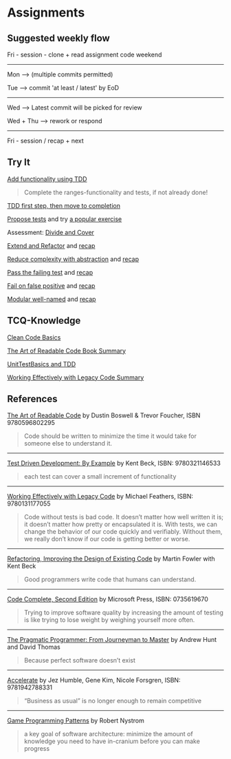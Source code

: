 # Assignments

## Suggested weekly flow

Fri - session - clone + read assignment code
weekend

---

Mon --> (multiple commits permitted)

Tue --> commit 'at least / latest' by EoD

---

Wed --> Latest commit will be picked for review

Wed + Thu --> rework or respond

---

Fri - session / recap + next

## Try It

[Add functionality using TDD](tdd-add-func.md)

> Complete the ranges-functionality and tests, if not already done!

[TDD first step, then move to completion](tdd-current-ranges.md)

[Propose tests](https://forms.office.com/Pages/ResponsePage.aspx?id=DQSIkWdsW0yxEjajBLZtrQAAAAAAAAAAAANAAY-7brxUNFVOWklBSFA2MERUVk5RNDdDRUNJT1dGSy4u) and try [a popular exercise](https://osherove.com/tdd-kata-1)

Assessment: [Divide and Cover](type-wise-inference.md)

[Extend and Refactor](extend-refactor.md) and [recap](extend-recap.md)

[Reduce complexity with abstraction](functional.md) and [recap](simple-monitor-recap.md)

[Pass the failing test](pass.md) and [recap](pass-recap.md)

[Fail on false positive](fail.md) and [recap](fail-recap.md)

[Modular well-named](small.md) and [recap](small-recap.md)

## TCQ-Knowledge

[Clean Code Basics](https://github.com/clean-code-craft-tcq-2/assignments/blob/main/clean-code-basics.md)

[The Art of Readable Code Book Summary](https://github.com/clean-code-craft-tcq-2/assignments/blob/main/Art%20of%20Readable%20Code.md)

[UnitTestBasics and TDD](https://github.com/clean-code-craft-tcq-2/assignments/blob/main/Unit%20Test%20and%20TDD.md)

[Working Effectively with Legacy Code Summary](https://github.com/clean-code-craft-tcq-2/assignments/blob/main/Working%20Effectively%20with%20Legacy%20Code%20Summary.md)


## References

[The Art of Readable Code](https://www.oreilly.com/library/view/the-art-of/9781449318482/) by Dustin Boswell & Trevor Foucher, ISBN 9780596802295

>Code should be written to minimize the time it would take for someone else to
understand it.

---
[Test Driven Development: By Example](https://www.oreilly.com/library/view/test-driven-development/0321146530/)
by Kent Beck, ISBN: 9780321146533

>each test can cover a small increment of functionality

---
[Working Effectively with Legacy Code](https://www.oreilly.com/library/view/working-effectively-with/0131177052/) by Michael Feathers, ISBN: 9780131177055

>Code without tests is bad code. It doesn’t matter how well written it is; it doesn’t matter how pretty or encapsulated it is. With tests, we can change the behavior of our code quickly and verifiably. Without them, we really don’t know if our code is getting better or worse.

---
[Refactoring, Improving the Design of Existing Code](https://martinfowler.com/books/refactoring.html) by Martin Fowler with Kent Beck

>Good programmers write code that humans can understand.

---
[Code Complete, Second Edition](https://www.oreilly.com/library/view/code-complete-second/0735619670/) by Microsoft Press,
ISBN: 0735619670

> Trying to improve software quality by increasing the amount of testing is like trying to lose weight by weighing yourself more often.

---
[The Pragmatic Programmer: From Journeyman to Master](https://www.oreilly.com/library/view/the-pragmatic-programmer/020161622X/)
by Andrew Hunt and David Thomas
>Because perfect software doesn’t exist

---
[Accelerate](https://www.oreilly.com/library/view/accelerate/9781457191435/)
by Jez Humble, Gene Kim, Nicole Forsgren,
ISBN: 9781942788331

>“Business as usual” is no longer enough to remain competitive

---
[Game Programming Patterns](https://gameprogrammingpatterns.com/)
by Robert Nystrom

>a key goal of software architecture: minimize the amount of knowledge you need
to have in-cranium before you can make progress
